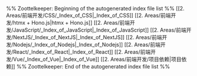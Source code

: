%% Zoottelkeeper: Beginning of the autogenerated index file list  %%
 [[2. Areas/前端开发/CSS/_Index_of_CSS|_Index_of_CSS]]
 [[2. Areas/前端开发/htmx + Hono.js|htmx + Hono.js]]
 [[2. Areas/前端开发/JavaScript/_Index_of_JavaScript|_Index_of_JavaScript]]
 [[2. Areas/前端开发/NextJS/_Index_of_NextJS|_Index_of_NextJS]]
 [[2. Areas/前端开发/Nodejs/_Index_of_Nodejs|_Index_of_Nodejs]]
 [[2. Areas/前端开发/React/_Index_of_React|_Index_of_React]]
 [[2. Areas/前端开发/Vue/_Index_of_Vue|_Index_of_Vue]]
 [[2. Areas/前端开发/项目依赖|项目依赖]]
%% Zoottelkeeper: End of the autogenerated index file list  %%
